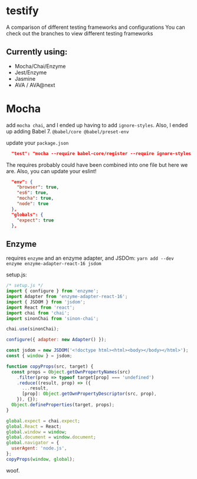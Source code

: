 # testify
A comparison of different testing frameworks and configurations
You can check out the branches to view different testing frameworks

## Currently using:
- Mocha/Chai/Enzyme
- Jest/Enzyme
- Jasmine
- AVA / AVA@next

# Mocha
add `mocha chai`, and I ended up having to add `ignore-styles`. Also, I ended up adding Babel 7.
`@babel/core @babel/preset-env`

update your `package.json`
```json
  "test": "mocha --require babel-core/register --require ignore-styles --require setup.js src/**/*.test.js  --recursive"
```
The requires probably could have been combined into one file but here we are.
Also, you can update your eslint!
```json
  "env": {
    "browser": true,
    "es6": true,
    "mocha": true,
    "node": true
  },
  "globals": {
    "expect": true
  },
```

## Enzyme
requires `enzyme` and an enzyme adapter, and JSDOm:
`yarn add --dev enzyme enzyme-adapter-react-16 jsdom`

setup.js:
```js
/* setup.js */
import { configure } from 'enzyme';
import Adapter from 'enzyme-adapter-react-16';
import { JSDOM } from 'jsdom';
import React from 'react';
import chai from 'chai';
import sinonChai from 'sinon-chai';

chai.use(sinonChai);

configure({ adapter: new Adapter() });

const jsdom = new JSDOM('<!doctype html><html><body></body></html>');
const { window } = jsdom;

function copyProps(src, target) {
  const props = Object.getOwnPropertyNames(src)
    .filter(prop => typeof target[prop] === 'undefined')
    .reduce((result, prop) => ({
      ...result,
      [prop]: Object.getOwnPropertyDescriptor(src, prop),
    }), {});
  Object.defineProperties(target, props);
}

global.expect = chai.expect;
global.React = React;
global.window = window;
global.document = window.document;
global.navigator = {
  userAgent: 'node.js',
};
copyProps(window, global);
```

woof.

